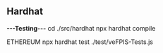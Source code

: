 ## Hardhat
**---Testing---**
cd ./src/hardhat
npx hardhat compile

ETHEREUM
npx hardhat test ./test/veFPIS-Tests.js
